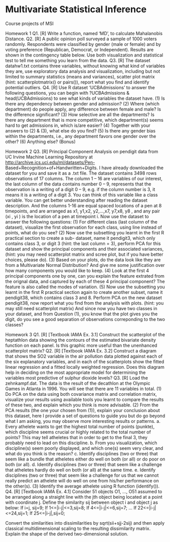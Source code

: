 # Multivariate Statistical Inference
Course projects of MSI

Homework 1
Q1. [R] Write a function, named ‘MD’, to calculate Mahalanobis Distance.
Q2. [R] A public opinion poll surveyed a sample of 1000 voters randomly. Respondents were classified by gender (male or female) and by voting preference (Republican, Democrat, or Independent). Results are shown in the contingency table below. Use both visualization and statistical test to tell me something you learn from the data.
Q3. [R] The dataset datahw1.txt contains three variables, without knowing what kind of variables they are, use exploratory data analysis and visualization, including but not limited to summary statistics (means and variances), scatter plot matrix (hint: scatterplotmatrix() or pairs()), report what you find and identify potential outliers.
Q4. [R] Use R dataset ‘UCBAdmissions’ to answer the following questions, you can begin with ?UCBAdmissions & head(UCBAdmissions) to see what kinds of variables the dataset have.
(1) Is there any dependency between gender and admission?
(2) Where (which department) do people apply, any difference between female and male? Is the difference significant?
(3) How selective are all the departments? Is there any department that is more competitive, which department(s) seems hard to get admissions in, which
is/are easier?
(4) Together with your answers to (2) & (3), what else do you find?
(5) Is there any gender bias within the departments, i.e., any department favors one gender over the other?
(6) Anything else? (Bonus)

Homework 2
Q3. [R] Principal Component Analysis on pendigit data from UC Irvine Machine Learning Repository at http://archive.ics.uci.edu/ml/datasets/Pen- Based+Recognition+of+Handwritten+Digits. 
I have already downloaded the dataset for you and save it as a .txt file. The dataset contains 3498 rows observations of 17 columns. The column 1 – 16 are variables of our interest, the last column of the data contains number 0 – 9, represents that the observation is a writing of a digit 0 – 9, e.g. if the column number is 3, it means it is a writing of a digit 3. You can think of this variable like a class variable. You can get better understanding after reading the dataset description. And the columns 1-16 are equal spaced locations of a pen at 8 timepoints, and are arranged as x1, y1,x2, y2,...,x7, y7,x8, y8 , and any pair (xi , yi ) is the location of a pen at timepoint i.
Now use the dataset to answer the following questions:
(1) For different class (last column of the dataset), visualize the first observation for
each class, using line instead of points, what do you see?
(2) Now use the subsetting you learnt in the first R practical section to create a sub-
dataset, name it pendigit3, which only contains class 3, or digit 3 (hint: the last column = 3), perform PCA for this dataset and show the principal components and their associated variances, (hint: you may need scatterplot matrix and scree plot, but if you have better choices, please do).
(3) Based on your plots, do the data look like they are from a Multivariate Normal Distribution? And give me some justification over how many components you would like to keep.
(4) Look at the first 4 principal components one by one, can you explain the feature extrated from the orignal data, and captured by each of these 4 principal component? The feature is also called the modes of variation.
(5) Now use the subsetting you learnt in the first R practical section again to create another subset, name it pendigit38, which contains class 3 and 8. Perform PCA on the new dataset pendigit38, now report what you find from the analysis with plots. (hint: you may still need scatterplot matrix) And since now you have two classes in your dataset, and from Question (1), you know that the plot gives you the digit, do you see a good separation of observations correponding to the two classes?

Homework 3
Q1. [R] [Textbook IAMA Ex. 3.1] Construct the scatterplot of the heptathlon data showing the contours of the estimated bivariate density function on each panel. Is this graphic more useful than the unenhanced scatterplot matrix?
Q2. [R] [Textbook IAMA Ex. 3.2] Construct a diagram that shows the SO2 variable in the air pollution data plotted against each of the six explanatory variables, and in each of the scatterplots show the fitted linear regression and a fitted locally weighted regression. Does this diagram help in deciding on the most appropriate model for determining the variables most predictive of sulphur dioxide levels?
Q3. [R] Load the zehnkampf.dat. The data is the result of the decathlon at the Olympic Games in Atlanta in 1996. You will see that there are 11 variables in total.
(1) Do PCA on the data using both covariance matrix and correlation matrix, visualize your results using available tools you learnt to compare the results of these two, and explain which you think is more advisable.
(2) From the PCA results (the one your chosen from (1)), explain your conclusion about this dataset, here I provide a set of questions to guide you but do go beyond what I am asking, you may observe more interesting results or patterns.
a. Every athelete wants to get the highest total number of points (punkte), which discipline seems crucial or highly related to the total number of points? This may tell atheletes that in order to get to the final 3, they probably need to lead on this discipline.
b. From you visualization, which discipline(s) seem poorly displayed, and which one(s) seem very clear, and what do you think is the reason?
c. Identify disciplines (two or three) that seem like a bundle that atheletes either do well on both (or all) or do poor on both (or all).
d. Identify disciplines (two or three) that seem like a challenge that atheletes hardly do well on both (or all) at the same time.
e. Identify disciplines (two or three) that seem like a challenge for us that we cannot really predict an athelete will do well on one from his/her performance on the other(s).
(3) Identify the average athelete using R function (identify()).
Q4. [R] [Textbook IAMA Ex. 4.1] Consider 51 objects O1, ..., O51 assumed to be arranged along a straight line with the jth object being located at a point with coordinate j. Define the similarity sij between object i and object j as below:
If i=j, sij=9;
If 1<=|i-j|<=3,sij=8;
If 4<=|i-j|<=6,sij=7;
...
If 22<=|i-j|<=24,sij=1;
If 25<=|i-j|,sij=0;

Convert the similarities into dissimilarities by sqrt(sii+sjj-2sij)
and then apply classical multidimensional scaling to the resulting dissimilarity matrix. Explain the shape of the derived two-dimensional solution.

